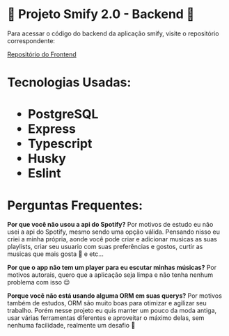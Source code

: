 <h1>🚀 Projeto Smify 2.0 - Backend 🚀</h1>

<p>Para acessar o código do backend da aplicação smify, visite o repositório correspondente:</p>
<a href="https://github.com/pedrohhope/smify-v2">Repositório do Frontend</a>
<h1>Tecnologias Usadas:<h1>
<ul>
    <li>PostgreSQL</li>
    <li>Express</li>
    <li>Typescript</li>
    <li>Husky</li>
    <li>Eslint</li>
</ul>
<h1>Perguntas Frequentes:</h1>
<p><strong>Por que você não usou a api do Spotify?</strong> Por motivos de estudo eu não usei a api do Spotify, mesmo sendo uma opção válida. Pensando nisso eu criei a minha própria, aonde você pode criar e adicionar musicas as suas playlists, criar seu usuario com suas preferências e gostos, curtir as musicas que mais gosta 🥰 e etc...</p>
<p><strong>Por que o app não tem um player para eu escutar minhas músicas?</strong> Por motivos autorais, quero que a aplicação seja limpa e não tenha nenhum problema com isso 😌</p>
<p><strong>Porque você não está usando alguma ORM em suas querys?</strong> Por motivos também de estudos, ORM são muito boas para otimizar e agilizar seu trabalho. Porém nesse projeto eu quis manter um pouco da moda antiga, usar várias ferramentas diferentes e aproveitar o máximo delas, sem nenhuma facilidade, realmente um desafio 🥰</p>


